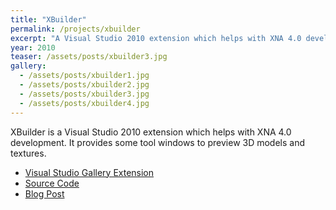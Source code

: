 ```yaml
---
title: "XBuilder"
permalink: /projects/xbuilder
excerpt: "A Visual Studio 2010 extension which helps with XNA 4.0 development."
year: 2010
teaser: /assets/posts/xbuilder3.jpg
gallery:
  - /assets/posts/xbuilder1.jpg
  - /assets/posts/xbuilder2.jpg
  - /assets/posts/xbuilder3.jpg
  - /assets/posts/xbuilder4.jpg
---
```


XBuilder is a Visual Studio 2010 extension which helps with XNA 4.0 development. It provides some tool windows to preview 3D models and textures.

* [Visual Studio Gallery Extension](http://visualstudiogallery.msdn.microsoft.com/en-us/30e6bc7d-4d92-49da-ac40-adab43fd94a1)
* [Source Code](https://github.com/tgjones/xbuilder)
* [Blog Post](/blog/archive/2010/11/26/announcing-xbuilder-a-free-open-source-content)